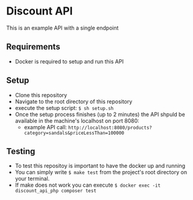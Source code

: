 # Discount API
This is an example API with a single endpoint

## Requirements
* Docker is required to setup and run this API

## Setup
* Clone this repository
* Navigate to the root directory of this repository
* execute the setup script: `$ sh setup.sh`
* Once the setup process finishes (up to 2 minutes) the API shpuld be available in the machine's localhost on port 8080:
  * example API call: `http://localhost:8080/products?category=sandals&priceLessThan=100000`

## Testing
* To test this repositoy is important to have the docker up and running
* You can simply write `$ make test` from the project's root directory on your terminal.
* If make does not work you can execute `$ docker exec -it discount_api_php composer test`
